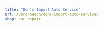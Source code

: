 ```yaml
---
title: "Don's Import Auto Service"
url: /vero-beach/dons-import-auto-service/
shop: car repair
---
```


